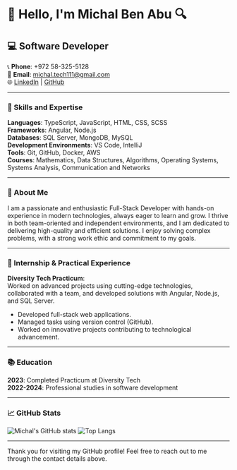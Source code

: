 # 👋 Hello, I'm Michal Ben Abu 🔍
<!-- Profile Views (Optional: Add a profile views badge here if desired) -->

## 💻 Software Developer
📞 **Phone**: +972 58-325-5128  
📧 **Email**: michal.tech111@gmail.com  
🌐 [LinkedIn](https://www.linkedin.com/in/michal-ben-abu/1) | [GitHub](https://[github.com/michal-ben-abu/1](https://github.com/michal55128/michal55128))

---

### 🔧 Skills and Expertise
**Languages**: TypeScript, JavaScript, HTML, CSS, SCSS  
**Frameworks**: Angular, Node.js  
**Databases**: SQL Server, MongoDB, MySQL  
**Development Environments**: VS Code, IntelliJ  
**Tools**: Git, GitHub, Docker, AWS  
**Courses**: Mathematics, Data Structures, Algorithms, Operating Systems, Systems Analysis, Communication and Networks

---

### 🌟 About Me
I am a passionate and enthusiastic Full-Stack Developer with hands-on experience in modern technologies, always eager to learn and grow. I thrive in both team-oriented and independent environments, and I am dedicated to delivering high-quality and efficient solutions. I enjoy solving complex problems, with a strong work ethic and commitment to my goals.

---

### 🚀 Internship & Practical Experience
**Diversity Tech Practicum**:  
Worked on advanced projects using cutting-edge technologies, collaborated with a team, and developed solutions with Angular, Node.js, and SQL Server.  
- Developed full-stack web applications.  
- Managed tasks using version control (GitHub).  
- Worked on innovative projects contributing to technological advancement.

---

### 📚 Education
**2023**: Completed Practicum at Diversity Tech  
**2022-2024**: Professional studies in software development  

---

### 📈 GitHub Stats
![Michal's GitHub stats](https://github-readme-stats.vercel.app/api?username=michal-ben-abu&show_icons=true&theme=radical)
![Top Langs](https://github-readme-stats.vercel.app/api/top-langs/?username=michal-ben-abu&layout=compact&theme=radical)

---

Thank you for visiting my GitHub profile! Feel free to reach out to me through the contact details above.


